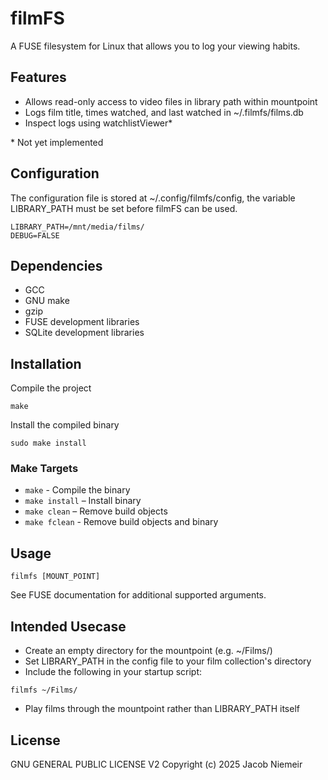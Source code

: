 # filmFS
A FUSE filesystem for Linux that allows you to log your viewing habits.

## Features
* Allows read-only access to video files in library path within mountpoint
* Logs film title, times watched, and last watched in ~/.filmfs/films.db
* Inspect logs using watchlistViewer*

\* Not yet implemented

## Configuration
The configuration file is stored at ~/.config/filmfs/config, the variable LIBRARY_PATH must be set before filmFS can be used.

```
LIBRARY_PATH=/mnt/media/films/
DEBUG=FALSE
```

## Dependencies
* GCC
* GNU make
* gzip
* FUSE development libraries
* SQLite development libraries

## Installation
Compile the project
```
make
```
Install the compiled binary
```
sudo make install
```

### Make Targets 
- `make` - Compile the binary
- `make install` – Install binary
- `make clean` – Remove build objects
- `make fclean` - Remove build objects and binary

## Usage
```
filmfs [MOUNT_POINT]
```

See FUSE documentation for additional supported arguments.

## Intended Usecase
* Create an empty directory for the mountpoint (e.g. ~/Films/)
* Set LIBRARY_PATH in the config file to your film collection's directory
* Include the following in your startup script:
```
filmfs ~/Films/
```
* Play films through the mountpoint rather than LIBRARY_PATH itself

## License
GNU GENERAL PUBLIC LICENSE V2
Copyright (c) 2025 Jacob Niemeir